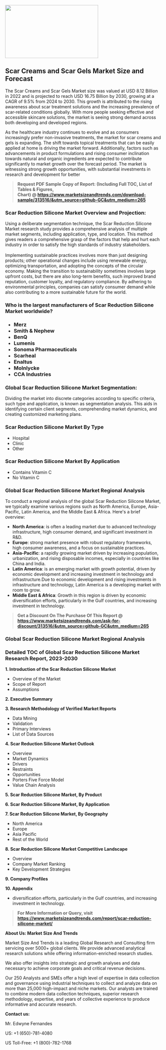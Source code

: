 <p><img class="alignnone size-medium wp-image-20088" src="https://ffe5etoiles.com/wp-content/uploads/2024/12/MST1-300x171.png" alt="" width="300" height="171" /></p><h2>Scar Creams and Scar Gels Market Size and Forecast</h2><p>The Scar Creams and Scar Gels Market size was valued at USD 8.12 Billion in 2022 and is projected to reach USD 16.75 Billion by 2030, growing at a CAGR of 9.5% from 2024 to 2030. This growth is attributed to the rising awareness about scar treatment solutions and the increasing prevalence of scar-related conditions globally. With more people seeking effective and accessible skincare solutions, the market is seeing strong demand across both developing and developed regions.</p><p>As the healthcare industry continues to evolve and as consumers increasingly prefer non-invasive treatments, the market for scar creams and gels is expanding. The shift towards topical treatments that can be easily applied at home is driving the market forward. Additionally, factors such as advancements in product formulations and rising consumer inclination towards natural and organic ingredients are expected to contribute significantly to market growth over the forecast period. The market is witnessing strong growth opportunities, with substantial investments in research and development for better </p><blockquote id="" class=""><strong>Request PDF Sample Copy of Report: (Including Full TOC, List of Tables &amp; Figures, Chart)&nbsp;@&nbsp;<strong><a href="https://www.marketsizeandtrends.com/download-sample/313516/&utm_source=github-GC&utm_medium=265" target="_blank">https://www.marketsizeandtrends.com/download-sample/313516/&utm_source=github-GC&utm_medium=265</a></strong></strong></blockquote><h3 id="" class="">Scar Reduction Silicone Market&nbsp;Overview and Projection:</h3><p id="" class="">Using a deliberate segmentation technique, the Scar Reduction Silicone Market research study provides a comprehensive analysis of multiple market segments, including application, type, and location. This method gives readers a comprehensive grasp of the factors that help and hurt each industry in order to satisfy the high standards of industry stakeholders. <br /> <br />Implementing sustainable practices involves more than just designing products; other operational changes include using renewable energy, optimizing transportation, and adopting the concepts of the circular economy. Making the transition to sustainability sometimes involves large upfront costs, but there are also long-term benefits, such improved brand reputation, customer loyalty, and regulatory compliance. By adhering to environmental principles, companies can satisfy consumer demand while also contributing to a more sustainable future for the world.</p><h3 id="" class="">Who is the largest manufacturers of&nbsp;Scar Reduction Silicone Market worldwide?</h3><h3 class=""><p><ul><li>Merz </li><li> Smith & Nephew </li><li> BenQ </li><li> Lumenis </li><li> Sonoma Pharmaceuticals </li><li> Scarheal </li><li> Enaltus </li><li> Molnlycke </li><li> CCA Industries</li></ul></p></h3><h3 id="" class="">Global&nbsp;Scar Reduction Silicone Market Segmentation:</h3><p id="" class="">Dividing the market into discrete categories according to specific criteria, such type and application, is known as segmentation analysis. This aids in identifying certain client segments, comprehending market dynamics, and creating customized marketing plans.</p><h3 id="" class="">Scar Reduction Silicone Market&nbsp;By Type</h3><p><p><ul><li>Hospital</li><li> Clinic</li><li> Other</p></li></ul></p></p><h3 id="" class="">Scar Reduction Silicone Market&nbsp;By Application</h3><p class=""><p><ul><li>Contains Vitamin C</li><li> No Vitamin C</li></ul></p></p><h3 id="" class="">Global Scar Reduction Silicone Market Regional Analysis</h3><p id="" class="">To conduct a regional analysis of the global Scar Reduction Silicone Market, we typically examine various regions such as North America, Europe, Asia-Pacific, Latin America, and the Middle East &amp; Africa. Here's a brief overview:</p><ul><li><strong>North America</strong>: is often a leading market due to advanced technology infrastructure, high consumer demand, and significant investment in R&amp;D.</li><li><strong>Europe</strong>: strong market presence with robust regulatory frameworks, high consumer awareness, and a focus on sustainable practices.</li><li><strong>Asia-Pacific</strong>: a rapidly growing market driven by increasing population, urbanization, and rising disposable incomes, especially in countries like China and India.</li><li><strong>Latin America</strong>: is an emerging market with growth potential, driven by economic development and increasing investment in technology and infrastructure.Due to economic development and rising investments in infrastructure and technology, Latin America is a developing market with room to grow.</li><li><strong>Middle East &amp; Africa</strong>: Growth in this region is driven by economic diversification efforts, particularly in the Gulf countries, and increasing investment in technology.</li></ul><blockquote id="" class=""><strong>Get a Discount On The Purchase Of This Report @ <strong><a href="https://www.marketsizeandtrends.com/ask-for-discount/313516/&utm_source=github-GC&utm_medium=265" target="_blank">https://www.marketsizeandtrends.com/ask-for-discount/313516/&utm_source=github-GC&utm_medium=265</a></strong></strong></blockquote><h3 id="" class="">Global Scar Reduction Silicone Market Regional Analysis</h3><h3 id="" class="">Detailed TOC of Global Scar Reduction Silicone Market Research Report, 2023-2030</h3><p id="" class=""><strong>1. Introduction of the Scar Reduction Silicone Market</strong></p><ul><li>Overview of the Market</li><li>Scope of Report</li><li>Assumptions</li></ul><p id="" class=""><strong>2. Executive Summary</strong></p><p id="" class=""><strong>3. Research Methodology of Verified Market Reports</strong></p><ul><li>Data Mining</li><li>Validation</li><li>Primary Interviews</li><li>List of Data Sources</li></ul><p id="" class=""><strong>4. Scar Reduction Silicone Market Outlook</strong></p><ul><li>Overview</li><li>Market Dynamics</li><li>Drivers</li><li>Restraints</li><li>Opportunities</li><li>Porters Five Force Model</li><li>Value Chain Analysis</li></ul><p id="" class=""><strong>5. Scar Reduction Silicone Market, By Product</strong></p><p id="" class=""><strong>6. Scar Reduction Silicone Market, By Application</strong></p><p id="" class=""><strong>7. Scar Reduction Silicone Market, By Geography</strong></p><ul><li>North America</li><li>Europe</li><li>Asia Pacific</li><li>Rest of the World</li></ul><p id="" class=""><strong>8. Scar Reduction Silicone Market Competitive Landscape</strong></p><ul><li>Overview</li><li>Company Market Ranking</li><li>Key Development Strategies</li></ul><p id="" class=""><strong>9. Company Profiles</strong></p><p id="" class=""><strong>10. Appendix</strong></p><ul><li>diversification efforts, particularly in the Gulf countries, and increasing investment in technology.</li></ul><blockquote id="" class=""><strong>For More Information or Query, visit <strong><strong><a href="https://www.marketsizeandtrends.com/report/scar-reduction-silicone-market/" target="_blank">https://www.marketsizeandtrends.com/report/scar-reduction-silicone-market/</a></strong></strong></strong></blockquote><p id="" class=""><strong>About Us: Market Size And Trends</strong></p><p id="" class="">Market Size And Trends is a leading Global Research and Consulting firm servicing over 5000+ global clients. We provide advanced analytical research solutions while offering information-enriched research studies.</p><p id="" class="">We also offer insights into strategic and growth analyses and data necessary to achieve corporate goals and critical revenue decisions.</p><p id="" class="">Our 250 Analysts and SMEs offer a high level of expertise in data collection and governance using industrial techniques to collect and analyze data on more than 25,000 high-impact and niche markets. Our analysts are trained to combine modern data collection techniques, superior research methodology, expertise, and years of collective experience to produce informative and accurate research.</p><p id="" class=""><strong>Contact us:</strong></p><p id="" class="">Mr. Edwyne Fernandes</p><p id="" class="">US: +1 (650)-781-4080</p><p id="" class="">US Toll-Free: +1 (800)-782-1768</p>
